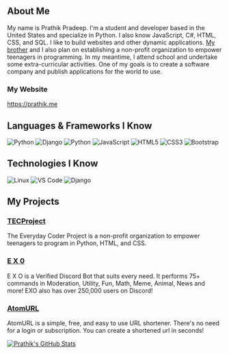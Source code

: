## About Me

My name is Prathik Pradeep. I'm a student and developer based in the United States and specialize in Python. I also know JavaScript, C#, HTML, CSS, and SQL. I like to build websites and other dynamic applications. [My brother](https://github.com/pranav-pradeep) and I also plan on establishing a non-profit organization to empower teenagers in programming. In my meantime, I attend school and undertake some extra-curricular activities. One of my goals is to create a software company and publish applications for the world to use.

### My Website
https://prathik.me

## Languages & Frameworks I Know
![Python](http://img.shields.io/badge/-Python-3776AB?style=for-the-badge&logo=python&logoColor=ffffff)
![Django](http://img.shields.io/badge/Django-092E20?style=for-the-badge&logo=django&logoColor=ffffff)
![Python](http://img.shields.io/badge/C%23-239120?style=for-the-badge&logo=c-sharp&logoColor=ffffff)
![JavaScript](http://img.shields.io/badge/JavaScript-F7DF1E?style=for-the-badge&logo=javascript&logoColor=ffffff)
![HTML5](https://img.shields.io/badge/-HTML5-%23E44D27?style=for-the-badge&logo=html5&logoColor=ffffff)
![CSS3](https://img.shields.io/badge/-CSS3-%231572B6?style=for-the-badge&logo=css3)
![Bootstrap](https://img.shields.io/badge/Bootstrap-563D7C?style=for-the-badge&logo=bootstrap&logoColor=ffffff)

## Technologies I Know
![Linux](http://img.shields.io/badge/Ubuntu-E95420?style=for-the-badge&logo=linux&logoColor=ffffff)
![VS Code](http://img.shields.io/badge/-VS%20Code-007ACC?style=for-the-badge&logo=visual-studio-code&logoColor=ffffff)
![Django](http://img.shields.io/badge/PostgreSQL-316192?style=for-the-badge&logo=postgresql&logoColor=ffffff)

## My Projects

### [TECProject](https://coderproject.tech)
The Everyday Coder Project is a non-profit organization to
empower teenagers to program in Python, HTML, and CSS.

### [E X 0](https://exobot.xyz)
E X O is a Verified Discord Bot that suits every need.
It performs 75+ commands in Moderation, Utility,
Fun, Math, Meme, Animal, News and more! EXO also has
over 250,000 users on Discord!

### [AtomURL](https://github.com/PRA7H1K/atom)
AtomURL is a simple, free, and easy to use URL shortener.
There's no need for a login or subscription. You can create a
shortened url in seconds!

[![Prathik's GitHub Stats](https://github-readme-stats.vercel.app/api?username=PRA7H1K&show_icons=true&theme=vue)](https://github.com/pra7h1k)

